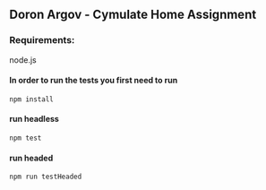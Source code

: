 ## Doron Argov - Cymulate Home Assignment

### Requirements:
node.js

#### In order to run the tests you first need to run

```
npm install
```

#### run headless
```
npm test
```

#### run headed
```
npm run testHeaded
```
